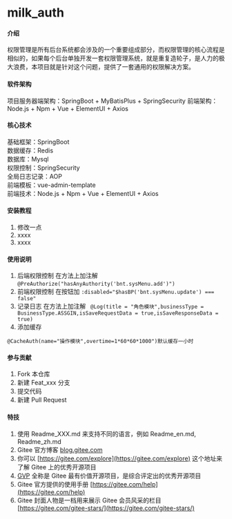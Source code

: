 # milk_auth

#### 介绍
权限管理是所有后台系统都会涉及的一个重要组成部分，而权限管理的核心流程是相似的，如果每个后台单独开发一套权限管理系统，就是重复造轮子，是人力的极大浪费，本项目就是针对这个问题，提供了一套通用的权限解决方案。

#### 软件架构
项目服务器端架构：SpringBoot + MyBatisPlus + SpringSecurity
前端架构：Node.js + Npm + Vue + ElementUI + Axios

#### 核心技术
 基础框架：SpringBoot                              
 数据缓存：Redis                                   
 数据库：Mysql                                    
 权限控制：SpringSecurity                          
 全局日志记录：AOP                                   
 前端模板：vue-admin-template                      
 前端技术：Node.js + Npm + Vue + ElementUI + Axios 


#### 安装教程

1.  修改一点
2.  xxxx
3.  xxxx

#### 使用说明

1.  后端权限控制  在方法上加注解
``@PreAuthorize("hasAnyAuthority('bnt.sysMenu.add')")``
2.  前端权限控制  在按钮加
``:disabled="$hasBP('bnt.sysMenu.update') === false"``
3.  记录日志 在方法上加注解
`` @Log(title = "角色模块",businessType = BusinessType.ASSGIN,isSaveRequestData = true,isSaveResponseData = true)``
4. 添加缓存

``@CacheAuth(name="操作模块",overtime=1*60*60*1000")默认缓存一小时``


#### 参与贡献

1.  Fork 本仓库
2.  新建 Feat_xxx 分支
3.  提交代码
4.  新建 Pull Request


#### 特技

1.  使用 Readme\_XXX.md 来支持不同的语言，例如 Readme\_en.md, Readme\_zh.md
2.  Gitee 官方博客 [blog.gitee.com](https://blog.gitee.com)
3.  你可以 [https://gitee.com/explore](https://gitee.com/explore) 这个地址来了解 Gitee 上的优秀开源项目
4.  [GVP](https://gitee.com/gvp) 全称是 Gitee 最有价值开源项目，是综合评定出的优秀开源项目
5.  Gitee 官方提供的使用手册 [https://gitee.com/help](https://gitee.com/help)
6.  Gitee 封面人物是一档用来展示 Gitee 会员风采的栏目 [https://gitee.com/gitee-stars/](https://gitee.com/gitee-stars/)
